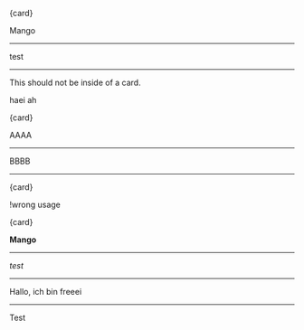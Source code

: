 {card}

Mango

----

test

----

This should not be inside of a card.


haei
ah

{card}

AAAA

----

BBBB

----

{card}

!wrong usage


{card}

**Mango**

----

*test*

----

Hallo, ich bin freeei

----


Test
